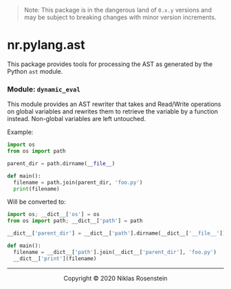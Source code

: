 
> Note: This package is in the dangerous land of `0.x.y` versions and may be subject to breaking
> changes with minor version increments.

# nr.pylang.ast

This package provides tools for processing the AST as generated by the Python
`ast` module.

### Module: `dynamic_eval`

This module provides an AST rewriter that takes and Read/Write operations on
global variables and rewrites them to retrieve the variable by a function
instead. Non-global variables are left untouched.

Example:

```python
import os
from os import path

parent_dir = path.dirname(__file__)

def main():
  filename = path.join(parent_dir, 'foo.py')
  print(filename)
```

Will be converted to:

```python
import os; __dict__['os'] = os
from os import path; __dict__['path'] = path

__dict__['parent_dir'] = __dict__['path'].dirname(__dict__['__file__'])

def main():
  filename = __dict__['path'].join(__dict__['parent_dir'], 'foo.py')
  __dict__['print'](filename)
```

---

<p align="center">Copyright &copy; 2020 Niklas Rosenstein</p>
